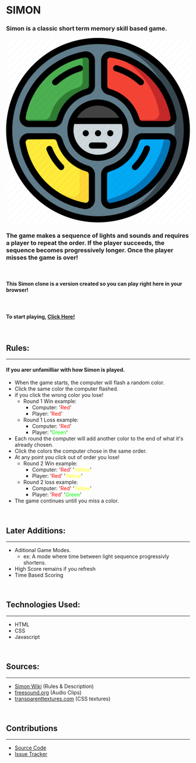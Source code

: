 # SIMON

### Simon is a classic short term memory skill based game.

![Alt text](img/2654514.png)

### The game makes a sequence of lights and sounds and requires a player to repeat the order. If the player succeeds, the sequence becomes progressively longer. Once the player misses the game is over!

<br>

#### This Simon clone is a version created so you can play right here in your browser!

<br>

#### To start playing, [Click Here!](https://evrook.github.io/Front-End-Game/) 

<br>

## Rules:

---

#### If you arer unfamilliar with how Simon is played.

- When the game starts, the computer will flash a random color.
- Click the same color the computer flashed.
- if you click the wrong color you lose!
    - Round 1 Win example:
        - Computer: 
            '<font color='red'>Red</font>'
        - Player: 
            '<font color='red'>Red</font>'
    - Round 1 Loss example:
        - Computer: 
            '<font color='red'>Red</font>'
        - Player: 
            '<font color='lime'>Green</font>'
- Each round the computer will add another color to the end of what it's already chosen.
- Click the colors the computer chose in the same order.
- At any point you click out of order you lose!
    - Round 2 Win example: 
        - Computer:
            '<font color='red'>Red</font>'
            '<font color='yellow'>Yellow</font>'
        - Player:
            '<font color='red'>Red</font>'
            '<font color='yellow'>Yellow</font>'
     - Round 2 loss example: 
        - Computer:
            '<font color='red'>Red</font>'
            '<font color='yellow'>Yellow</font>'
        - Player:
            '<font color='red'>Red</font>'
            '<font color='lime'>Green</font>'
- The game continues untill you miss a color.

<br>

## Later Additions:
---
- Aditional Game Modes.
    - ex: A mode where time between light sequence progressivly shortens. 
- High Score remains if you refresh
- Time Based Scoring


<br>

## Technologies Used:
---
- HTML
- CSS
- Javascript

<br>

## Sources:
---
- [Simon Wiki](https://en.wikipedia.org/wiki/Simon_(game)) (Rules & Description)
- [freesound.org](https://freesound.org/) (Audio Clips)
- [transparenttextures.com](https://www.transparenttextures.com/) (CSS textures)

<br>

## Contributions
---
- [Source Code](https://github.com/evRook/Front-End-Game)
- [Issue Tracker](https://github.com/evRook/Front-End-Game/issues)



